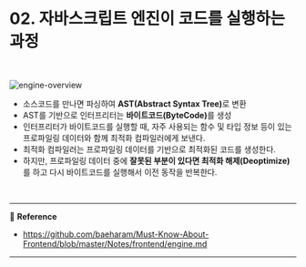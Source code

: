 # 02. 자바스크립트 엔진이 코드를 실행하는 과정

<br>

![engine-overview](https://user-images.githubusercontent.com/52685250/93221436-c03cd500-f7a8-11ea-9176-debdb412357d.png)

- 소스코드를 만나면 파싱하여 <b>AST(Abstract Syntax Tree)</b>로 변환
- AST를 기반으로 인터프리터는 <b>바이트코드(ByteCode)</b>를 생성
- 인터프리터가 바이트코드를 실행할 때, 자주 사용되는 함수 및 타입 정보 등이 있는 프로파일링 데이터와 함께 최적화 컴파일러에게 보낸다.
- 최적화 컴파일러는 프로파일링 데이터를 기반으로 최적화된 코드를 생성한다.
- 하지만, 프로파일링 데이터 중에 **잘못된 부분이 있다면 최적화 해제(Deoptimize)** 를 하고 다시 바이트코드를 실행해서 이전 동작을 반복한다.

<br>

---

:page_facing_up: <b>Reference</b>

- https://github.com/baeharam/Must-Know-About-Frontend/blob/master/Notes/frontend/engine.md

---

